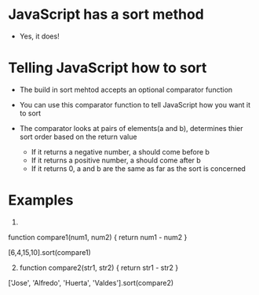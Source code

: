 # JavaScript has a sort method

- Yes, it does!

# Telling JavaScript how to sort

- The build in sort mehtod accepts an optional comparator function
- You can use this comparator function to tell JavaScript how you want it to sort
- The comparator looks at pairs of elements(a and b), determines thier sort order based on the return value

  - If it returns a negative number, a should come before b
  - If it returns a positive number, a should come after b
  - If it returns 0, a and b are the same as far as the sort is concerned

# Examples

1.

function compare1(num1, num2) {
return num1 - num2
}

[6,4,15,10].sort(compare1)

2. function compare2(str1, str2) {
   return str1 - str2
   }

['Jose', 'Alfredo', 'Huerta', 'Valdes'].sort(compare2)
